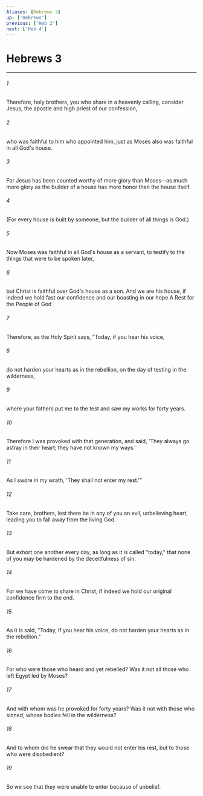 ```yaml
---
Aliases: [Hebrews 3]
up: ['Hebrews']
previous: ['Heb 2']
next: ['Heb 4']
---
```

# Hebrews 3
***



###### 1 
Therefore, holy brothers, you who share in a heavenly calling, consider Jesus, the apostle and high priest of our confession, 

###### 2 
who was faithful to him who appointed him, just as Moses also was faithful in all God's house. 

###### 3 
For Jesus has been counted worthy of more glory than Moses--as much more glory as the builder of a house has more honor than the house itself. 

###### 4 
(For every house is built by someone, but the builder of all things is God.) 

###### 5 
Now Moses was faithful in all God's house as a servant, to testify to the things that were to be spoken later, 

###### 6 
but Christ is faithful over God's house as a son. And we are his house, if indeed we hold fast our confidence and our boasting in our hope.A Rest for the People of God 

###### 7 
Therefore, as the Holy Spirit says, "Today, if you hear his voice, 

###### 8 
do not harden your hearts as in the rebellion, on the day of testing in the wilderness, 

###### 9 
where your fathers put me to the test and saw my works for forty years. 

###### 10 
Therefore I was provoked with that generation, and said, 'They always go astray in their heart; they have not known my ways.' 

###### 11 
As I swore in my wrath, 'They shall not enter my rest.'" 

###### 12 
Take care, brothers, lest there be in any of you an evil, unbelieving heart, leading you to fall away from the living God. 

###### 13 
But exhort one another every day, as long as it is called "today," that none of you may be hardened by the deceitfulness of sin. 

###### 14 
For we have come to share in Christ, if indeed we hold our original confidence firm to the end. 

###### 15 
As it is said, "Today, if you hear his voice, do not harden your hearts as in the rebellion." 

###### 16 
For who were those who heard and yet rebelled? Was it not all those who left Egypt led by Moses? 

###### 17 
And with whom was he provoked for forty years? Was it not with those who sinned, whose bodies fell in the wilderness? 

###### 18 
And to whom did he swear that they would not enter his rest, but to those who were disobedient? 

###### 19 
So we see that they were unable to enter because of unbelief.
